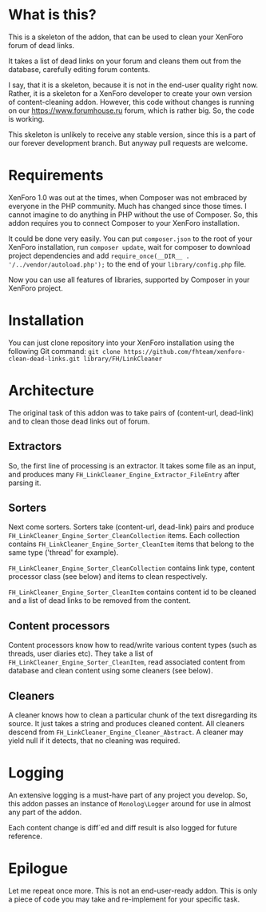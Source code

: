 What is this?
======================

This is a skeleton of the addon, that can be used to clean your XenForo forum of dead links.

It takes a list of dead links on your forum and cleans them out from the database, carefully editing forum contents.

I say, that it is a skeleton, because it is not in the end-user quality right now. Rather, it is a skeleton for
a XenForo developer to create your own version of content-cleaning addon. However, this code without changes is
running on our https://www.forumhouse.ru forum, which is rather big. So, the code is working.

This skeleton is unlikely to receive any stable version, since this is a part of our forever development branch. But
anyway pull requests are welcome.

Requirements
======================

XenForo 1.0 was out at the times, when Composer was not embraced by everyone in the PHP community. Much has changed 
since those times. I cannot imagine to do anything in PHP without the use of Composer. So, this addon requires you
to connect Composer to your XenForo installation.

It could be done very easily. You can put `composer.json` to the root of your XenForo installation, run 
`composer update`, wait for composer to download project dependencies and add 
`require_once(__DIR__ . '/../vendor/autoload.php');` to the end of your `library/config.php` file. 

Now you can use all features of libraries, supported by Composer in your XenForo project.

Installation
======================

You can just clone repository into your XenForo installation using the following Git command:
```git clone https://github.com/fhteam/xenforo-clean-dead-links.git library/FH/LinkCleaner```

Architecture
======================

The original task of this addon was to take pairs of (content-url, dead-link) and to clean those dead links out
of forum.

Extractors
----------------------

So, the first line of processing is an extractor. It takes some file as an input, and produces many 
`FH_LinkCleaner_Engine_Extractor_FileEntry` after parsing it.

Sorters
----------------------

Next come sorters. Sorters take (content-url, dead-link) pairs and produce 
`FH_LinkCleaner_Engine_Sorter_CleanCollection` items. Each collection contains 
`FH_LinkCleaner_Engine_Sorter_CleanItem` items that belong to the same type ('thread' for example).

`FH_LinkCleaner_Engine_Sorter_CleanCollection` contains link type, content processor class (see below) and items to 
clean respectively.

`FH_LinkCleaner_Engine_Sorter_CleanItem` contains content id to be cleaned and a list of dead links to be removed
from the content.

Content processors
----------------------

Content processors know how to read/write various content types (such as threads, user diaries etc). They take a 
list of `FH_LinkCleaner_Engine_Sorter_CleanItem`, read associated content from database and clean content using
some cleaners (see below).

Cleaners
----------------------

A cleaner knows how to clean a particular chunk of the text disregarding its source. It just takes a string and
produces cleaned content. All cleaners descend from `FH_LinkCleaner_Engine_Cleaner_Abstract`. A cleaner may yield null
if it detects, that no cleaning was required.

Logging
======================

An extensive logging is a must-have part of any project you develop. So, this addon passes an instance of 
`Monolog\Logger` around for use in almost any part of the addon.

Each content change is diff`ed and diff result is also logged for future reference.

Epilogue
======================

Let me repeat once more. This is not an end-user-ready addon. This is only a piece of code you may take and
re-implement for your specific task.